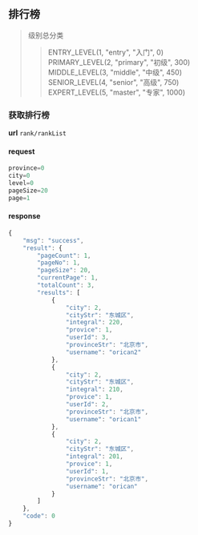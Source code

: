 ## 	排行榜

>	级别总分类
>>ENTRY_LEVEL(1, "entry", "入门", 0)	<br>
	PRIMARY_LEVEL(2, "primary", "初级", 300)<br>
	MIDDLE_LEVEL(3, "middle", "中级", 450)<br>
	SENIOR_LEVEL(4, "senior", "高级", 750)<br>
	EXPERT_LEVEL(5, "master", "专家", 1000)<br>
>>
>
>

### 获取排行榜
**url** `rank/rankList`
#### request

```js
province=0	
city=0
level=0	
pageSize=20
page=1

```

#### response

```js
{
    "msg": "success",
    "result": {
        "pageCount": 1,
        "pageNo": 1,
        "pageSize": 20,
        "currentPage": 1,
        "totalCount": 3,
        "results": [
            {
                "city": 2,
                "cityStr": "东城区",
                "integral": 220,
                "provice": 1,
                "userId": 3,
                "provinceStr": "北京市",
                "username": "orican2"
            },
            {
                "city": 2,
                "cityStr": "东城区",
                "integral": 210,
                "provice": 1,
                "userId": 2,
                "provinceStr": "北京市",
                "username": "orican1"
            },
            {
                "city": 2,
                "cityStr": "东城区",
                "integral": 201,
                "provice": 1,
                "userId": 1,
                "provinceStr": "北京市",
                "username": "orican"
            }
        ]
    },
    "code": 0
}

```